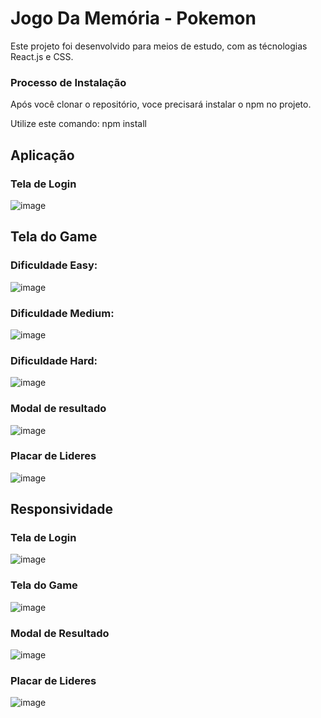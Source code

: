 # Jogo Da Memória - Pokemon

Este projeto foi desenvolvido para meios de estudo, com as técnologias React.js e CSS.

### Processo de Instalação

Após você clonar o repositório, voce precisará instalar o npm no projeto.

Utilize este comando: npm install

## Aplicação

### Tela de Login
![image](https://github.com/vortigo-digital/jogo-da-memoria-pokemon-franklyn/assets/90364021/28b3ecc0-ba2a-47e8-a400-c5894eaf981b)


## Tela do Game

### Dificuldade Easy:
![image](https://github.com/vortigo-digital/jogo-da-memoria-pokemon-franklyn/assets/90364021/54f83c69-a349-4c40-bc40-974af4c96a8e)


### Dificuldade Medium:
![image](https://github.com/vortigo-digital/jogo-da-memoria-pokemon-franklyn/assets/90364021/d50cc9eb-df9a-47ef-91ae-7ab7a429c7cb)

### Dificuldade Hard:
![image](https://github.com/vortigo-digital/jogo-da-memoria-pokemon-franklyn/assets/90364021/29500bb6-cc4c-4327-be8b-8bfd1b64454c)

### Modal de resultado
![image](https://github.com/vortigo-digital/jogo-da-memoria-pokemon-franklyn/assets/90364021/b00a8163-1508-4fe0-ab07-0fd6354bdadf)

### Placar de Lideres
![image](https://github.com/vortigo-digital/jogo-da-memoria-pokemon-franklyn/assets/90364021/2c0646c4-3ab6-43bc-b44b-c7415d351c16)

## Responsividade

### Tela de Login
![image](https://github.com/vortigo-digital/jogo-da-memoria-pokemon-franklyn/assets/90364021/8138120f-d352-4e79-b246-54d5b4b83a72)

### Tela do Game
![image](https://github.com/vortigo-digital/jogo-da-memoria-pokemon-franklyn/assets/90364021/27107a1d-7c37-4155-aa69-717b3d66ab0d)

### Modal de Resultado
![image](https://github.com/vortigo-digital/jogo-da-memoria-pokemon-franklyn/assets/90364021/d8ac813e-1678-4813-93a2-e1c5fccd8bbf)

### Placar de Lideres
![image](https://github.com/vortigo-digital/jogo-da-memoria-pokemon-franklyn/assets/90364021/41d5c495-13b3-49b8-b12e-75b9319cf92a)

